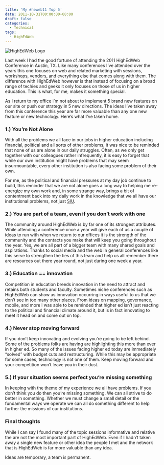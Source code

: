 ```yaml
---
title: 'My #heweb11 Top 5'
date: 2011-10-31T00:00:00+00:00
draft: false
categories:
  - Technical
tags:
  - HighEdWeb
---
```


![HighEdWeb Logo](/images/2011/10/HighEdWeblogo.png)

Last week I had the good fortune of attending the 2011 HighEdWeb Conference in Austin, TX. Like many conferences I’ve attended over the years this one focuses on web and related marketing with sessions, workshops, vendors, and everything else that comes along with them. The difference with HighEdWeb however is that instead of focusing on a broad range of techies and geeks it only focuses on those of us in higher education. This is what, for me, makes it something special.

As I return to my office I’m not about to implement 5 brand new features on our site or push our strategy in 5 new directions. The ideas I’ve taken away from this conference this year are far more valuable than any one new feature or new technology. Here’s what I’ve taken home.

### 1.) You’re Not Alone

With all the problems we all face in our jobs in higher education including financial, political and all sorts of other problems, it was nice to be reminded that none of us are alone in our daily struggles. Often, as we only get together with our colleagues rather infrequently, it is easy to forget that while our own institution might have problems that may seem insurmountable, every other institution is also facing some problem of their own.

For me, as the political and financial pressures at my day job continue to build, this reminder that we are not alone goes a long way to helping me re-energize my own work and, in some strange way, brings a bit of contentment back into my daily work in the knowledge that we all have our institutional problems, not just [SIU](https://aviation.siu.edu).

### 2.) You are part of a team, even if you don’t work with one

The community around HighEdWeb is by far one of its strongest attributes. While attending a conference once a year will give each of us a couple of ideas to run with when we return to our offices it is the strength of the community and the contacts you make that will keep you going throughout the year. Yes, we are all part of a bigger team with many shared goals and aspirations. Thanks to social media and the web in general conferences like this serve to strengthen the ties of this team and help us all remember there are resources out there year round, not just during one week a year.

### 3.) Education == innovation

Competition in education breeds innovation in the need to attract and retains both students and faculty. Sometimes niche conferences such as HighEdWeb can show us innovation occurring in ways useful to us that we don’t see in too many other places. From ideas on mapping, governance, mobile, and more I was able to be reminded that higher ed isn’t just reacting to the political and financial climate around it, but is in fact innovating to meet it head on and come out on top.

### 4.) Never stop moving forward

If you don’t keep innovating and evolving you’re going to be left behind. Some of the problems folks are having are highlighting this more than ever in higher ed. So many of the issues facing higher ed today are immediately “solved” with budget cuts and restructuring. While this may be appropriate for some cases, technology is not one of them. Keep moving forward and your competition won’t leave you in their dust.

### 5.) If your situation seems perfect you’re missing something

In keeping with the theme of my experience we all have problems. If you don’t think you do then you’re missing something. We can all strive to do better in something. Whether we must change a small detail or the fundamental ways we operate we can all do something different to help further the missions of our institutions.

### Final thoughts

While I can say I found many of the topic sessions informative and relative the are not the most important part of HighEdWeb. Even if I hadn’t taken away a single new feature or other idea the people I met and the network that is HighEdWeb is far more valuable than any idea.

Ideas are temporary, a team is permanent.